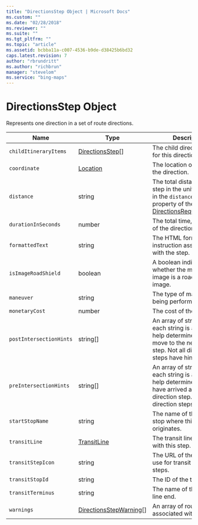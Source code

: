 ```yaml
---
title: "DirectionsStep Object | Microsoft Docs"
ms.custom: ""
ms.date: "02/28/2018"
ms.reviewer: ""
ms.suite: ""
ms.tgt_pltfrm: ""
ms.topic: "article"
ms.assetid: bcbba11a-c007-4536-b9de-d38425b6bd32
caps.latest.revision: 7
author: "rbrundritt"
ms.author: "richbrun"
manager: "stevelom"
ms.service: "bing-maps"
---
```

# DirectionsStep Object
Represents one direction in a set of route directions.

| Name                    | Type               | Description                                                             |
|-------------------------|--------------------|-------------------------------------------------------------------------|
| `childItineraryItems`   | [DirectionsStep](directionsstep-object.md)\[\] | The child direction items for this directions step.                     |
| `coordinate`            | [Location](../../map-control-api/location-class.md) | The location of the start of the direction.                |
| `distance`              | string             | The total distance of the step in the unit specified in the `distanceUnit` property of the [DirectionsRequestOptions](directionsrequestoptions-object.md).                         |
| `durationInSeconds`     | number             | The total time, in seconds, of the direction step.                      |
| `formattedText`         | string             | The HTML formatted route instruction associated with the step.          |
| `isImageRoadShield`     | boolean            | A boolean indicating whether the maneuver image is a road shield image. |
| `maneuver`     | string             | The type of maneuver being performed                                         |
| `monetaryCost`          | number             | The cost of the step.                                                   |
| `postIntersectionHints` | string\[\]         | An array of strings, where each string is a hint to help determine when to move to the next direction step. Not all direction steps have hints.      |
| `preIntersectionHints`  | string\[\]         | An array of strings, where each string is a hint to help determine when you have arrived at this direction step. Not all direction steps have hints. |
| `startStopName`         | string             | The name of the transit stop where this step originates.                |
| `transitLine`           | [TransitLine](transitline-object.md) | The transit line associated with this step. | 
| `transitStepIcon`       | string             | The URL of the image to use for transit direction steps.                |
| `transitStopId`         | string             | The ID of the transit stop.                                             |
| `transitTerminus`       | string             | The name of the transit line end.                                       |
| `warnings` | [DirectionsStepWarning](directionsstepwarning.md)[] | An array of route warnings associated with this step. |